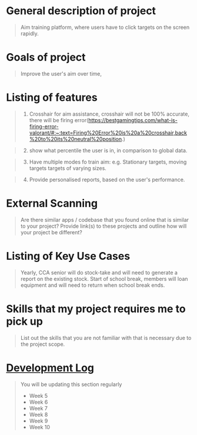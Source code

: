 # General description of project
> Aim training platform, where users have to click targets on the screen rapidly.
> 
# Goals of project
> Improve the user's aim over time,
# Listing of features
> 1. Crosshair for aim assistance, crosshair will not be 100% accurate, there will be firing error(https://bestgamingtips.com/what-is-firing-error-valorant/#:~:text=Firing%20Error%20is%20a%20crosshair,back%20to%20its%20neutral%20position.)

> 2. show what percentile the user is in, in comparison to global data.

> 3. Have multiple modes fo train aim: 
> e.g. Stationary targets,
> moving targets
> targets of varying sizes.

> 4. Provide personalised reports, based on the user's performance.

# External Scanning
> Are there similar apps / codebase that you found online that is similar to your project?  Provide link(s) to these projects and outline how will your project be different?

# Listing of Key Use Cases
> Yearly, CCA senior will do stock-take and will need to generate a report on the existing stock.
> Start of school break, members will loan equipment and will need to return when school break ends.

# Skills that my project requires me to pick up
> List out the skills that you are not familiar with that is necessary due to the project scope.

# [Development Log](/devlog.md)
> You will be updating this section regularly
> - Week 5
> - Week 6
> - Week 7
> - Week 8
> - Week 9
> - Week 10
